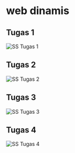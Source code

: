 # web dinamis

## Tugas 1
![SS Tugas 1](https://user-images.githubusercontent.com/63032983/97804220-037fd400-1c81-11eb-9332-175565c06669.png)

## Tugas 2
![SS Tugas 2](https://user-images.githubusercontent.com/63032983/97804250-26aa8380-1c81-11eb-9b94-5c0bedae1128.png)

## Tugas 3
![SS Tugas 3](https://user-images.githubusercontent.com/63032983/97810367-de518c80-1ca5-11eb-935e-43a5eccb9e57.png)

## Tugas 4
![SS Tugas 4](https://user-images.githubusercontent.com/63032983/99185801-cafef080-277e-11eb-86fe-3bd065a0955d.png)
